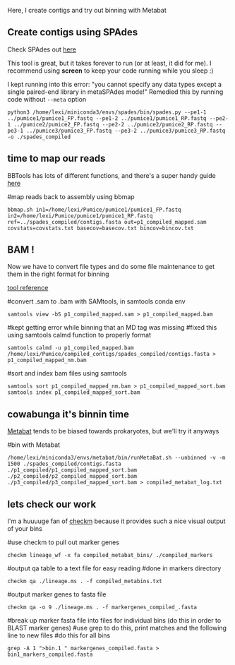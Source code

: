 Here, I create contigs and try out binning with Metabat

## Create contigs using SPAdes

Check SPAdes out [here](https://github.com/ablab/spades)

This tool is great, but it takes forever to run (or at least, it did for me). I recommend using **screen** to keep your code running while you sleep :)

I kept running into this error: "you cannot specify any data types except a single paired-end library in metaSPAdes mode!"
Remedied this by running code without `--meta` option
	
`python3 /home/lexi/miniconda3/envs/spades/bin/spades.py --pe1-1 ../pumice1/pumice1_FP.fastq --pe1-2 ../pumice1/pumice1_RP.fastq --pe2-1 ../pumice2/pumice2_FP.fastq --pe2-2 ../pumice2/pumice2_RP.fastq --pe3-1 ../pumice3/pumice3_FP.fastq --pe3-2 ../pumice3/pumice3_RP.fastq -o ./spades_compiled`


## time to map our reads

BBTools has lots of different functions, and there's a super handy guide [here](https://jgi.doe.gov/data-and-tools/software-tools/bbtools/bb-tools-user-guide/bbmap-guide/)

#map reads back to assembly using bbmap

`bbmap.sh in1=/home/lexi/Pumice/pumice1/pumice1_FP.fastq in2=/home/lexi/Pumice/pumice1/pumice1_RP.fastq ref=../spades_compiled/contigs.fasta out=p1_compiled_mapped.sam covstats=covstats.txt basecov=basecov.txt bincov=bincov.txt`


## BAM !

Now we have to convert file types and do some file maintenance to get them in the right format for binning

[tool reference](https://github.com/samtools/samtools)

#convert .sam to .bam with SAMtools, in samtools conda env

`samtools view -bS p1_compiled_mapped.sam > p1_compiled_mapped.bam`


#kept getting error while binning that an MD tag was missing
#fixed this using samtools calmd function to properly format

`samtools calmd -u p1_compiled_mapped.bam /home/lexi/Pumice/compiled_contigs/spades_compiled/contigs.fasta > p1_compiled_mapped_nm.bam`


#sort and index bam files using samtools

`samtools sort p1_compiled_mapped_nm.bam > p1_compiled_mapped_sort.bam`
`samtools index p1_compiled_mapped_sort.bam`


## cowabunga it's binnin time

[Metabat](https://bitbucket.org/berkeleylab/metabat/src/master/) tends to be biased towards prokaryotes, but we'll try it anyways

#bin with Metabat

`/home/lexi/miniconda3/envs/metabat/bin/runMetaBat.sh --unbinned -v -m 1500 ./spades_compiled/contigs.fasta ./p1_compiled/p1_compiled_mapped_sort.bam ./p2_compiled/p2_compiled_mapped_sort.bam ./p3_compiled/p3_compiled_mapped_sort.bam > compiled_metabat_log.txt`


## lets check our work

I'm a huuuuge fan of [checkm](https://github.com/Ecogenomics/CheckM) because it provides such a nice visual output of your bins

#use checkm to pull out marker genes

`checkm lineage_wf -x fa compiled_metabat_bins/ ./compiled_markers`


#output qa table to a text file for easy reading
#done in markers directory

`checkm qa ./lineage.ms . -f compiled_metabins.txt`


#output marker genes to fasta file

`checkm qa -o 9 ./lineage.ms . -f markergenes_compiled_.fasta`


#break up marker fasta file into files for individual bins (do this in order to BLAST marker genes)
#use grep to do this, print matches and the following line to new files
#do this for all bins

`grep -A 1 ">bin.1 " markergenes_compiled.fasta > bin1_markers_compiled.fasta`
